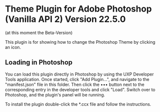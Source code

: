 # Theme Plugin for Adobe Photoshop (Vanilla API 2) Version 22.5.0
  (at this moment the Beta-Version)

This plugin is for showing how to change the Photoshop Theme by clicking an icon.

## Loading in Photoshop

You can load this plugin directly in Photoshop by using the UXP Developer Tools application. Once started, click "Add Plugin...", and navigate to the "manifest.json" file in this folder. Then click the ••• button next to the corresponding entry in the developer tools and click "Load". Switch over to Photoshop, and the plugin's panel will be running.

To install the plugin double-click the *.ccx file and follow the instructions.
